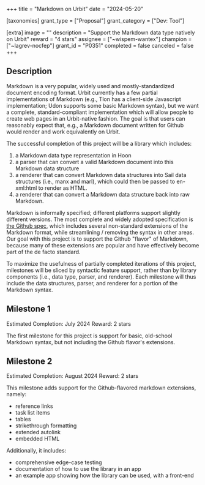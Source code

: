 +++
title = "Markdown on Urbit"
date = "2024-05-20"

[taxonomies]
grant_type = ["Proposal"]
grant_category = ["Dev: Tool"]

[extra]
image = ""
description = "Support the Markdown data type natively on Urbit"
reward = "4 stars"
assignee = ["~wispem-wantex"]
champion = ["~lagrev-nocfep"]
grant_id = "P0351"
completed = false
canceled = false
+++

## Description

Markdown is a very popular, widely used and mostly-standardized document encoding format. Urbit currently has a few partial implementations of Markdown (e.g., Tlon has a client-side Javascript implementation; Udon supports some basic Markdown syntax), but we want a complete, standard-compliant implementation which will allow people to create web pages in an Urbit-native fashion. The goal is that users can reasonably expect that, e.g., a Markdown document written for Github would render and work equivalently on Urbit.

The successful completion of this project will be a library which includes:
1. a Markdown data type representation in Hoon
2. a parser that can convert a valid Markdown document into this Markdown data structure
3. a renderer that can convert Markdown data structures into Sail data structures (i.e., manx and marl), which could then be passed to en-xml:html to render as HTML.
4. a renderer that can convert a Markdown data structure back into raw Markdown.

Markdown is informally specified; different platforms support slightly different versions. The most complete and widely adopted specification is [the Github spec](https://github.github.com/gfm), which includes several non-standard extensions of the Markdown format, while streamlining / removing the syntax in other areas. Our goal with this project is to support the Github "flavor" of Markdown, because many of these extensions are popular and have effectively become part of the de facto standard.

To maximize the usefulness of partially completed iterations of this project, milestones will be sliced by syntactic feature support, rather than by library components (i.e., data type, parser, and renderer). Each milestone will thus include the data structures, parser, and renderer for a portion of the Markdown syntax.

## Milestone 1
Estimated Completion: July 2024
Reward: 2 stars

The first milestone for this project is support for basic, old-school Markdown syntax, but not including the Github flavor's extensions.


## Milestone 2
Estimated Completion: August 2024
Reward: 2 stars

This milestone adds support for the Github-flavored markdown extensions, namely:

- reference links
- task list items
- tables
- strikethrough formatting
- extended autolink
- embedded HTML

Additionally, it includes:

- comprehensive edge-case testing
- documentation of how to use the library in an app
- an example app showing how the library can be used, with a front-end